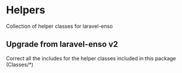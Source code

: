 # Helpers
Collection of helper classes for laravel-enso


## Upgrade from laravel-enso v2

Correct all the includes for the helper classes included in this package (Classes/*)
